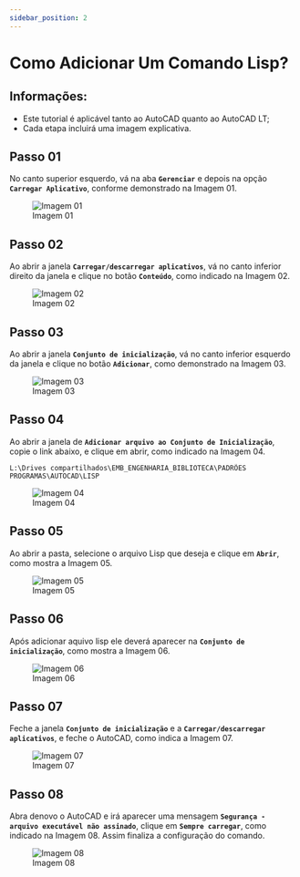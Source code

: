 ```yaml
---
sidebar_position: 2
---
```


# Como Adicionar Um Comando Lisp?

## Informações:
- Este tutorial é aplicável tanto ao AutoCAD quanto ao AutoCAD LT;
- Cada etapa incluirá uma imagem explicativa.

## Passo 01
No canto superior esquerdo, vá na aba **`Gerenciar`** e depois na opção **`Carregar Aplicativo`**, conforme demonstrado na Imagem 01.

<figure>
    <img src="/img/autocad/lisp/como-adicionar-um-comando-lisp/img01.png" alt="Imagem 01" />
    <figcaption>Imagem 01</figcaption>
</figure>

## Passo 02
Ao abrir a janela **`Carregar/descarregar aplicativos`**, vá no canto inferior direito da janela e clique no botão **`Conteúdo`**, como indicado na Imagem 02.

<figure>
    <img src="/img/autocad/lisp/como-adicionar-um-comando-lisp/img02.png" alt="Imagem 02" />
    <figcaption>Imagem 02</figcaption>
</figure>

## Passo 03
Ao abrir a janela **`Conjunto de inicialização`**, vá no canto inferior esquerdo da janela e clique no botão **`Adicionar`**, como demonstrado na Imagem 03.

<figure>
    <img src="/img/autocad/lisp/como-adicionar-um-comando-lisp/img03.png" alt="Imagem 03" />
    <figcaption>Imagem 03</figcaption>
</figure>

## Passo 04
Ao abrir a janela de **`Adicionar arquivo ao Conjunto de Inicialização`**, copie o link abaixo, e clique em abrir, como indicado na Imagem 04.

```
L:\Drives compartilhados\EMB_ENGENHARIA_BIBLIOTECA\PADRÕES PROGRAMAS\AUTOCAD\LISP
```

<figure>
    <img src="/img/autocad/lisp/como-adicionar-um-comando-lisp/img04.png" alt="Imagem 04" />
    <figcaption>Imagem 04</figcaption>
</figure>

## Passo 05
Ao abrir a pasta, selecione o arquivo Lisp que deseja e clique em **`Abrir`**, como mostra a Imagem 05.

<figure>
    <img src="/img/autocad/lisp/como-adicionar-um-comando-lisp/img05.png" alt="Imagem 05" />
    <figcaption>Imagem 05</figcaption>
</figure>

## Passo 06
Após adicionar aquivo lisp ele deverá aparecer na **`Conjunto de inicialização`**, como mostra a Imagem 06.

<figure>
    <img src="/img/autocad/lisp/como-adicionar-um-comando-lisp/img06.png" alt="Imagem 06" />
    <figcaption>Imagem 06</figcaption>
</figure>

## Passo 07
Feche a janela **`Conjunto de inicialização`** e a **`Carregar/descarregar aplicativos`**, e feche o AutoCAD, como indica a Imagem 07.

<figure>
    <img src="/img/autocad/lisp/como-adicionar-um-comando-lisp/img07.png" alt="Imagem 07" />
    <figcaption>Imagem 07</figcaption>
</figure>

## Passo 08
Abra denovo o AutoCAD e irá aparecer uma mensagem **`Segurança - arquivo executável não assinado`**, clique em **`Sempre carregar`**, como indicado na Imagem 08. Assim finaliza a configuração do comando.

<figure>
    <img src="/img/autocad/lisp/como-adicionar-um-comando-lisp/img08.png" alt="Imagem 08" />
    <figcaption>Imagem 08</figcaption>
</figure>